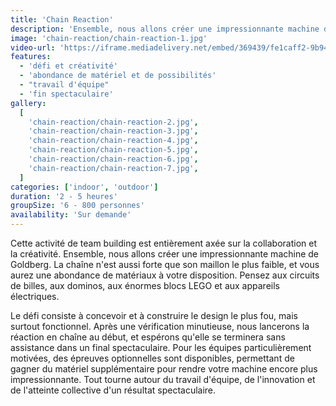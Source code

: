 ```yaml
---
title: 'Chain Reaction'
description: 'Ensemble, nous allons créer une impressionnante machine de Goldberg'
image: 'chain-reaction/chain-reaction-1.jpg'
video-url: 'https://iframe.mediadelivery.net/embed/369439/fe1caff2-9b94-450f-839b-22ab3de3ae95'
features:
  - 'défi et créativité'
  - 'abondance de matériel et de possibilités'
  - "travail d'équipe"
  - 'fin spectaculaire'
gallery:
  [
    'chain-reaction/chain-reaction-2.jpg',
    'chain-reaction/chain-reaction-3.jpg',
    'chain-reaction/chain-reaction-4.jpg',
    'chain-reaction/chain-reaction-5.jpg',
    'chain-reaction/chain-reaction-6.jpg',
    'chain-reaction/chain-reaction-7.jpg',
  ]
categories: ['indoor', 'outdoor']
duration: '2 - 5 heures'
groupSize: '6 - 800 personnes'
availability: 'Sur demande'
---
```


Cette activité de team building est entièrement axée sur la collaboration et la créativité. Ensemble, nous allons créer une impressionnante machine de Goldberg. La chaîne n'est aussi forte que son maillon le plus faible, et vous aurez une abondance de matériaux à votre disposition. Pensez aux circuits de billes, aux dominos, aux énormes blocs LEGO et aux appareils électriques.

Le défi consiste à concevoir et à construire le design le plus fou, mais surtout fonctionnel. Après une vérification minutieuse, nous lancerons la réaction en chaîne au début, et espérons qu'elle se terminera sans assistance dans un final spectaculaire. Pour les équipes particulièrement motivées, des épreuves optionnelles sont disponibles, permettant de gagner du matériel supplémentaire pour rendre votre machine encore plus impressionnante. Tout tourne autour du travail d'équipe, de l'innovation et de l'atteinte collective d'un résultat spectaculaire.
